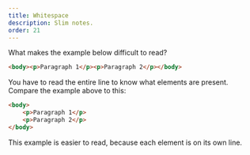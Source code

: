 ```yaml
---
title: Whitespace
description: Slim notes.
order: 21
---
```


What makes the example below difficult to read?

```html
<body><p>Paragraph 1</p><p>Paragraph 2</p></body>
```

You have to read the entire line to know what elements are present. Compare the example above to this:

```html
<body>
    <p>Paragraph 1</p>
    <p>Paragraph 2</p>
</body>
```

This example is easier to read, because each element is on its own line.

